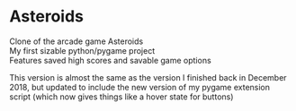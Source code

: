 # Asteroids
Clone of the arcade game Asteroids  
My first sizable python/pygame project  
Features saved high scores and savable game options
  
This version is almost the same as the version I finished back in December 2018, but updated to include the new version of my pygame extension script (which now gives things like a hover state for buttons)
